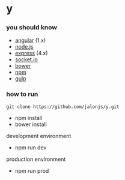 # y

### you should know
- [angular](https://www.angularjs.org) (1.x)
- [node.js](https://nodejs.org/en)
- [express](http://www.expressjs.com.cn/4x/api.html) (4.x)
- [socket.io](http://socket.io)
- [bower](http://bower.io)
- [npm](https://www.npmjs.com)
- [gulp](http://gulpjs.com)

### how to run
```
git clone https://github.com/jalonjs/y.git
```
- npm install
- bower install

development environment
- npm run dev

production environment
- npm run prod
